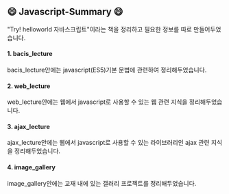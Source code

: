 ## :smile: Javascript-Summary :smile:


"Try! helloworld 자바스크립트"이라는 책을 정리하고 필요한 정보를 따로 만들어두었습니다.

#### 1. bacis_lecture
bacis_lecture안에는 javascript(ES5)기본 문법에 관련하여 정리해두었습니다.    
  

#### 2. web_lecture
web_lecture안에는 웹에서 javascript로 사용할 수 있는 웹 관련 지식을 정리해두었습니다.  


#### 3. ajax_lecture 
ajax_lecture안에는 웹에서 javascript로 사용할 수 있는 라이브러리인 ajax 관련 지식을 정리해두었습니다.  
  

#### 4. image_gallery
image_gallery안에는 교재 내에 있는 갤러리 프로젝트를 정리해두었습니다.    
